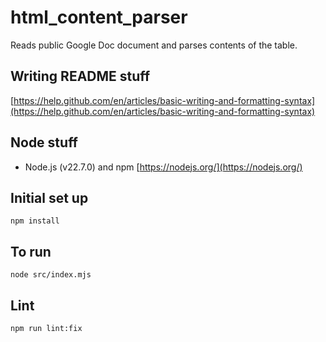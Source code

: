 # html_content_parser
Reads public Google Doc document and parses contents of the table.

## Writing README stuff
[https://help.github.com/en/articles/basic-writing-and-formatting-syntax](https://help.github.com/en/articles/basic-writing-and-formatting-syntax)

## Node stuff
- Node.js (v22.7.0) and npm [https://nodejs.org/](https://nodejs.org/)

## Initial set up
```
npm install
```

## To run
```
node src/index.mjs
```

## Lint
```
npm run lint:fix
```
